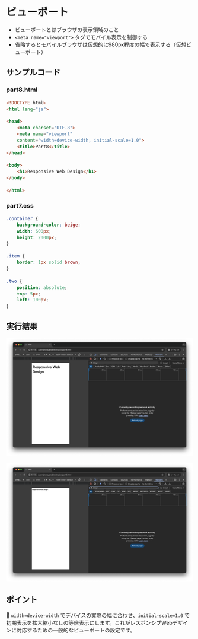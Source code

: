 # ビューポート

+ ビューポートとはブラウザの表示領域のこと
+ `<meta name="viewport">` タグでモバイル表示を制御する
+ 省略するとモバイルブラウザは仮想的に980px程度の幅で表示する（仮想ビューポート）

## サンプルコード

### part8.html

```html
<!DOCTYPE html>
<html lang="ja">

<head>
    <meta charset="UTF-8">
    <meta name="viewport" 
    content="width=device-width, initial-scale=1.0">
    <title>Part8</title>
</head>

<body>
    <h1>Responsive Web Design</h1>
</body>

</html>
```

### part7.css

```css
.container {
    background-color: beige;
    width: 600px;
    height: 2000px;
}

.item {
    border: 1px solid brown;
}

.two {
    position: absolute;
    top: 5px;
    left: 100px;
}
```

## 実行結果

![](https://raw.githubusercontent.com/murayama333/md2slide/refs/heads/main/md/css/part8/img/02.png)

![](https://raw.githubusercontent.com/murayama333/md2slide/refs/heads/main/md/css/part8/img/02_2.png)

## ポイント

💬 `width=device-width` でデバイスの実際の幅に合わせ、`initial-scale=1.0` で初期表示を拡大縮小なしの等倍表示にします。これがレスポンシブWebデザインに対応するための一般的なビューポートの設定です。
